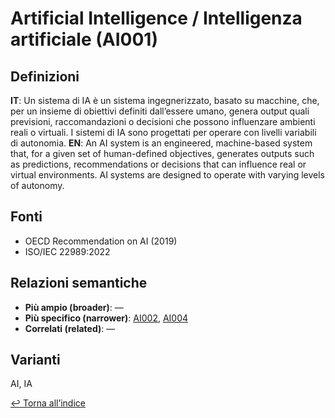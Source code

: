 # Artificial Intelligence / Intelligenza artificiale (AI001)

## Definizioni
**IT**: Un sistema di IA è un sistema ingegnerizzato, basato su macchine, che, per un insieme di obiettivi definiti dall’essere umano, genera output quali previsioni, raccomandazioni o decisioni che possono influenzare ambienti reali o virtuali. I sistemi di IA sono progettati per operare con livelli variabili di autonomia.
**EN**: An AI system is an engineered, machine-based system that, for a given set of human-defined objectives, generates outputs such as predictions, recommendations or decisions that can influence real or virtual environments. AI systems are designed to operate with varying levels of autonomy.

## Fonti
- OECD Recommendation on AI (2019)
- ISO/IEC 22989:2022

## Relazioni semantiche
- **Più ampio (broader)**: —
- **Più specifico (narrower)**: [AI002](./AI002.md), [AI004](./AI004.md)
- **Correlati (related)**: —

## Varianti
AI, IA

[↩ Torna all’indice](./index.md)